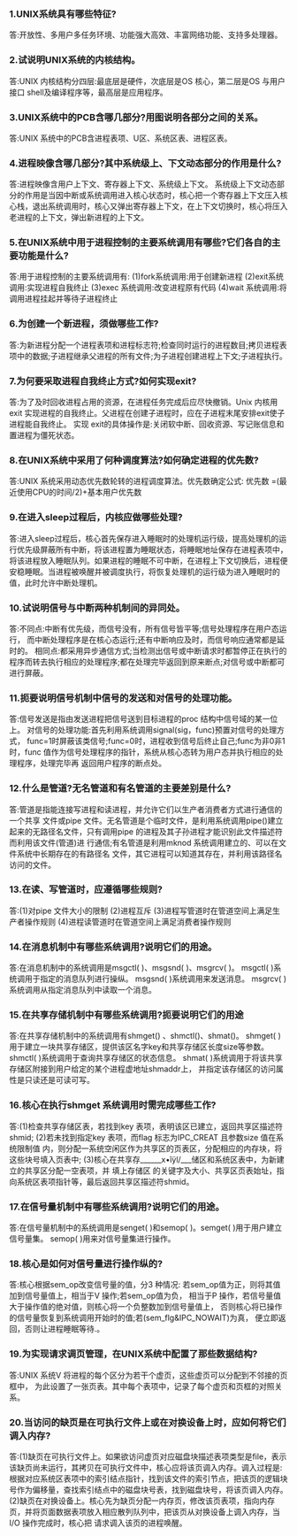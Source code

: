 ### 1.UNIX系统具有哪些特征? 
答:开放性、多用户多任务环境、功能强大高效、丰富网络功能、支持多处理器。 

### 2.试说明UNIX系统的内核结构。
答:UNIX 内核结构分四层:最底层是硬件，次底层是OS 核心，第二层是OS 与用户接口 shell及编译程序等，最高层是应用程序。 

### 3.UNIX系统中的PCB含哪几部分?用图说明各部分之间的关系。
答:UNIX 系统中的PCB含进程表项、U区、系统区表、进程区表。

### 4.进程映像含哪几部分?其中系统级上、下文动态部分的作用是什么? 
答:进程映像含用户上下文、寄存器上下文、系统级上下文。 系统级上下文动态部分的作用是当因中断或系统调用进入核心状态时，核心把一个寄存器上下文压入核心栈，退出系统调用时，核心又弹出寄存器上下文，在上下文切换时，核心将压入老进程的上下文，弹出新进程的上下文。

### 5.在UNIX系统中用于进程控制的主要系统调用有哪些?它们各自的主要功能是什么? 
答:用于进程控制的主要系统调用有:
(1)fork系统调用:用于创建新进程 
(2)exit系统调用:实现进程自我终止
(3)exec 系统调用:改变进程原有代码
(4)wait 系统调用:将调用进程挂起并等待子进程终止

### 6.为创建一个新进程，须做哪些工作? 
答:为新进程分配一个进程表项和进程标志符;检查同时运行的进程数目;拷贝进程表项中的数据;子进程继承父进程的所有文件;为子进程创建进程上下文;子进程执行。 

### 7.为何要采取进程自我终止方式?如何实现exit? 
答:为了及时回收进程占用的资源，在进程任务完成后应尽快撤销。Unix 内核用exit 实现进程的自我终止。父进程在创建子进程时，应在子进程末尾安排exit使子进程能自我终止。 
实现 exit的具体操作是:关闭软中断、回收资源、写记账信息和置进程为僵死状态。 

### 8.在UNIX系统中采用了何种调度算法?如何确定进程的优先数?
答:UNIX 系统采用动态优先数轮转的进程调度算法。优先数确定公式:
优先数 =(最近使用CPU的时间/2)+基本用户优先数

### 9.在进入sleep过程后，内核应做哪些处理? 
答:进入sleep过程后，核心首先保存进入睡眠时的处理机运行级，提高处理机的运行优先级屏蔽所有中断，将该进程置为睡眠状态，将睡眠地址保存在进程表项中，将该进程放入睡眠队列。如果进程的睡眠不可中断，在进程上下文切换后，进程便安稳睡眠。当进程被唤醒并被调度执行，将恢复处理机的运行级为进入睡眠时的值，此时允许中断处理机。

### 10.试说明信号与中断两种机制间的异同处。 
答:不同点:中断有优先级，而信号没有，所有信号皆平等;信号处理程序在用户态运行， 而中断处理程序是在核心态运行;还有中断响应及时，而信号响应通常都是延时的。 
相同点:都采用异步通信方式;当检测出信号或中断请求时都暂停正在执行的程序而转去执行相应的处理程序;都在处理完毕返回到原来断点;对信号或中断都可进行屏蔽。

### 11.扼要说明信号机制中信号的发送和对信号的处理功能。 
答:信号发送是指由发送进程把信号送到目标进程的proc 结构中信号域的某一位上。 对信号的处理功能:首先利用系统调用signal(sig，func)预置对信号的处理方式， func=1时屏蔽该类信号;func=0时，进程收到信号后终止自己;func为非0非1时，func 值作为信号处理程序的指针，系统从核心态转为用户态并执行相应的处理程序，处理完毕再 返回用户程序的断点处。

### 12.什么是管道?无名管道和有名管道的主要差别是什么? 
答:管道是指能连接写进程和读进程，并允许它们以生产者消费者方式进行通信的一个共享 文件或pipe 文件。无名管道是个临时文件，是利用系统调用pipe()建立起来的无路径名文件，只有调用pipe 的进程及其子孙进程才能识别此文件描述符而利用该文件(管道)进 行通信;有名管道是利用mknod 系统调用建立的、可以在文件系统中长期存在的有路径名 文件，其它进程可以知道其存在，并利用该路径名访问的文件。

### 13.在读、写管道时，应遵循哪些规则?
答:(1)对pipe 文件大小的限制
(2)进程互斥
(3)进程写管道时在管道空间上满足生产者操作规则 
(4)进程读管道时在管道空间上满足消费者操作规则 

### 14.在消息机制中有哪些系统调用?说明它们的用途。 
答:在消息机制中的系统调用是msgctl( )、msgsnd( )、msgrcv( )。
msgctl( )系统调用于指定的消息队列进行操纵。
msgsnd( )系统调用来发送消息。
msgrcv( )系统调用从指定消息队列中读取一个消息。

### 15.在共享存储机制中有哪些系统调用?扼要说明它们的用途 
答:在共享存储机制中的系统调用有shmget() 、shmctl()、shmat()。
shmget( )用于建立一块共享存储区，提供该区名字key和共享存储区长度size等参数。 shmctl( )系统调用于查询共享存储区的状态信息。
shmat( )系统调用于将该共享存储区附接到用户给定的某个进程虚地址shmaddr上， 并指定该存储区的访问属性是只读还是可读可写。

### 16.核心在执行shmget 系统调用时需完成哪些工作? 
答:(1)检查共享存储区表，若找到key 表项，表明该区已建立，返回共享区描述符shmid; 
(2)若未找到指定key 表项，而flag 标志为IPC_CREAT 且参数size 值在系统限制值 内，则分配一系统空闲区作为共享区的页表区，分配相应的内存块，将这些块号填入页表中; 
(3)核心在共享存______x•îÿl/___储区和系统区表中，为新建立的共享区分配一空表项，并 填上存储区 的关键字及大小、共享区页表始址，指向系统区表项指针等，最后返回共享区描述符shmid。

### 17.在信号量机制中有哪些系统调用?说明它们的用途。 
答:在信号量机制中的系统调用是senget( )和semop( )。semget( )用于用户建立信号量集。
semop( )用来对信号量集进行操作。

### 18.核心是如何对信号量进行操作纵的?
答:核心根据sem_op改变信号量的值，分3 种情况: 若sem_op值为正，则将其值加到信号量值上，相当于V 操作;若sem_op值为负，
相当于P 操作，若信号量值大于操作值的绝对值，则核心将一个负整数加到信号量值上， 否则核心将已操作的信号量恢复到系统调用开始时的值;若(sem_flg&IPC_NOWAIT)为真， 便立即返回，否则让进程睡眠等待.。

### 19.为实现请求调页管理，在UNIX系统中配置了那些数据结构?
答:UNIX 系统V 将进程的每个区分为若干个虚页，这些虚页可以分配到不邻接的页框中， 为此设置了一张页表。其中每个表项中，记录了每个虚页和页框的对照关系。

### 20.当访问的缺页是在可执行文件上或在对换设备上时，应如何将它们调入内存? 
答:(1)缺页在可执行文件上。如果欲访问虚页对应磁盘块描述表项类型是file，表示该缺页尚未运行，其拷贝在可执行文件中，核心应将该页调入内存。调入过程是:根据对应系统区表项中的索引结点指针，找到该文件的索引节点，把该页的逻辑块号作为偏移量，查找索引结点中的磁盘块号表，找到磁盘块号，将该页调入内存。 
(2)缺页在对换设备上。核心先为缺页分配一内存页，修改该页表项，指向内存页，并将页面数据表项放入相应散列队列中，把该页从对换设备上调入内存，当I/O 操作完成时，核心把 请求调入该页的进程唤醒。
